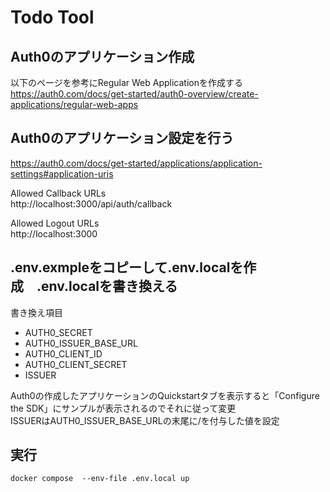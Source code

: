 # Todo Tool

## Auth0のアプリケーション作成
以下のページを参考にRegular Web Applicationを作成する  
https://auth0.com/docs/get-started/auth0-overview/create-applications/regular-web-apps

## Auth0のアプリケーション設定を行う
https://auth0.com/docs/get-started/applications/application-settings#application-uris

Allowed Callback URLs  
http://localhost:3000/api/auth/callback

Allowed Logout URLs  
http://localhost:3000

## .env.exmpleをコピーして.env.localを作成　.env.localを書き換える
書き換え項目

* AUTH0_SECRET
* AUTH0_ISSUER_BASE_URL
* AUTH0_CLIENT_ID
* AUTH0_CLIENT_SECRET
* ISSUER

Auth0の作成したアプリケーションのQuickstartタブを表示すると「Configure the SDK」にサンプルが表示されるのでそれに従って変更  
ISSUERはAUTH0_ISSUER_BASE_URLの末尾に/を付与した値を設定

## 実行
```
docker compose  --env-file .env.local up
```
